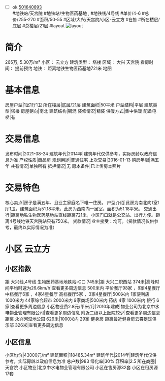 - [ ] ok [501640893](https://bj.5i5j.com/ershoufang/501640893.html)  
 #地铁站/天宫院 #地铁站/生物医药基地 ,  #地铁线/4号线
#单价/4-6 #总价/255-270 #面积/50-55   #区域/大兴/天宫院/小区-云立方 #在售 #所在楼层/底层 #总楼层/21层 #layout 
![layout](http://image2a.5i5j.com/bdir/layout/11d47dfc0496453c93e197814c5cb4e7.jpg_P5.jpg) 
# 简介 
 265万,  5.30万/m² 
小区： 云立方
建筑类型： 塔楼
区域： 大兴 天宫院
看房时间： 提前预约
地铁： 距离地铁生物医药基地721米 地图
# 基本信息 
 房屋户型|1室1厅1卫
所在楼层|底层/21层
建筑面积|50平米
户型结构|平层
建筑类型|塔楼
房屋朝向|南北
建筑结构|钢混
装修情况|精装
供暖方式|集中供暖
配备电梯|有
# 交易信息 
 发布时间|2021-08-24
建筑年代|2014年|建筑年代仅供参考，实际房龄以政府信息为准
产权性质|商品房
规划用途|普通住宅
上次交易|2016-01-13
购房年限|满五年
共有情况|单独所有
抵押情况|无
房本备件|已上传房本照片
# 交易特色 
 核心卖点|房子是满五年、且业主家庭名下唯一住房。
户型介绍|此房为南北向1室1厅1卫，建筑面积为51.18平米，此房为西南向一居室，面积为51.18平米。
交通出行|距离地铁生物医药基地站直线距离721米，小区门口就是公交站、出行方便。距离4号线地铁天宫院站只有750米。
贷款情况|业主接受：均可。（贷款情况仅供参考，最终以实际情况为准）
# 小区 云立方
## 小区指数 
 距 大兴线,4号线 生物医药基地地铁站-C口 745米|距 大兴二职西站 374米|高峰时间平均时速为26.6km/h|查看更多周边信息
500米内 平价餐厅98家 ，8家4星餐厅
中档餐厅6家 ，4家4星餐厅
高档餐厅5家 ，3家4星餐厅|500米内 1家便利店
1000米内 44家综合超市
2000米内 9家商场|500米内 药店 4家
1000米内 银行 6家|查看更多周边信息
小区物业费2.8元/平米/月|2010年建成|物业公司为北京中水电物业管理有限公司|查看更多周边信息
附近二级以上医院较少|查看更多周边信息
距离 永兴河湿地公园 629米|1000米内 29家 健身房
距离最近健身房云霄足球俱乐部 326米|查看更多周边信息
## 小区信息 
 小区均价|43000元/m²
建筑面积|118485.34m²
建筑年代|2014年|建筑年代仅供参考，实际房龄以政府信息为准
总户数|983
绿化率|30%
容积率|2.5
所在商圈|天宫院
小区物业|北京中水电物业管理有限公司
小区在售房源32套
小区在租房源17套
